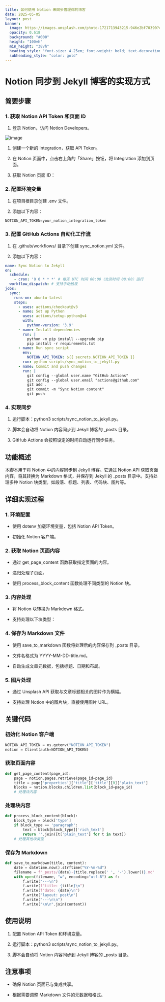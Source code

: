 ```yaml
---
title: 如何使用 Notion 来同步管理你的博客
date: 2025-05-05
layout: post
banner:
  image: https://images.unsplash.com/photo-1721713943215-946e2bf70390?crop=entropy&cs=tinysrgb&fit=max&fm=jpg&ixid=M3w2OTIwMzJ8MHwxfHJhbmRvbXx8fHx8fHx8fDE3NDY0NjI0NDl8&ixlib=rb-4.0.3&q=80&w=1080
  opacity: 0.618
  background: "#000"
  height: "100vh"
  min_height: "38vh"
  heading_style: "font-size: 4.25em; font-weight: bold; text-decoration: underline"
  subheading_style: "color: gold"
---
```


# Notion 同步到 Jekyll 博客的实现方式

## 简要步骤

### 1. 获取 Notion API Token 和页面 ID

1. 登录 Notion，访问 Notion Developers。

![image](https://prod-files-secure.s3.us-west-2.amazonaws.com/a7a0cc5a-89b9-4cda-8686-1fba0ca52f40/d19c1afe-dea5-4312-9333-786b0ba83054/image.png?X-Amz-Algorithm=AWS4-HMAC-SHA256&X-Amz-Content-Sha256=UNSIGNED-PAYLOAD&X-Amz-Credential=ASIAZI2LB46675SGLIFO%2F20250505%2Fus-west-2%2Fs3%2Faws4_request&X-Amz-Date=20250505T162729Z&X-Amz-Expires=3600&X-Amz-Security-Token=IQoJb3JpZ2luX2VjEIn%2F%2F%2F%2F%2F%2F%2F%2F%2F%2FwEaCXVzLXdlc3QtMiJHMEUCIQDUu2qIO%2FhAyD9eLqTuhACFLZqeTSN9iINZNnovTT03egIgHOKYKMXuNQtsICMto4vmibscqvxLrwccPD5vxm%2FKua0q%2FwMIMRAAGgw2Mzc0MjMxODM4MDUiDJWvg4Ix9ZYqL6jk0SrcA1odyV2%2FTmPPJMoXJszcNAf1UwdFPDIbPLJS1h0QpBGdmCaPNsv53XJBQz%2Bv7xdhQtXckl%2BgYx5ooPghN4b8xVE2Tru%2FAp%2FeqAj2N0X7n4XJxLCgbyPVZltoviXgt6ggR%2BX24Ci%2BX0brFXv9HvV4XIccyxbJBtjMj9Xio7pDjdsbbJXNL%2FcdtgcoxYP%2FjLBFJWofYAyo0kuHEvwX05jzOWnvAD9XbpiU7aRh%2F5BeCDQu5gI5nbEzFmZPAsYFsCTFqB43fuYwSkQ8HPe8MBrCe5bwmpYNRuo8l%2Fv4aGgqrEjI%2BnbhdGsi3Afd61ykBOzRnWP6dk3Z2QECuxh2C0f%2BBM8MRaeL6wCL2kl39fz2s12nQ97No6kZV2VWUBKwSCfGtV%2BZ%2Bvn2PJNeHrm0AaufPAtSI7uP3%2F4aoppQcJVVpqpS%2Bd07lLVjAHI7h6Oe5FNx6O7W9pXxCY1%2BeJ4k1JqCZX%2BeRlQ%2Fz4YzI6bXa9afPgzXFdkaBcM8jrtWr19321fFCmjn3EARXalHuEH0E5S2mrsvW3D9Kg9JTztpuZ31FHInMgcmExR9RWo2QNUTbHT9p3p6DpvbBSMuhrTveb3qB36vuyvmZy9F14fEQVG53NVNVwl5gm4gitGIqvuTMIrK48AGOqUBvyNSE9Ln9KOb4Tv11tBiS4dpB3bAflWCv6Pxn%2B%2FNmGZJqoKfzdsErfYZZOo1SDQ6GmZrQsmOHKOJMpaXkTBgAyyTnCt5AZbEZp0kaFodCf1H1w%2BFjwKPO7SjzJlup5YmXHkjBYUgMEELooM8x9cSqu3MXpwIDfg%2BTcWx6z0PZYLin97BKkufd4%2F52GlzjJzgVc6eVBcg0gNtQlNpuEFZS3z4AEba&X-Amz-Signature=e88d16c9043db3d58c6e8b17ae98b3097137c9ca51dfe3671aad3344c4c5ba00&X-Amz-SignedHeaders=host&x-id=GetObject)

1. 创建一个新的 Integration，获取 API Token。

1. 在 Notion 页面中，点击右上角的「Share」按钮，将 Integration 添加到页面。

1. 获取 Notion 页面 ID：


### 2. 配置环境变量

1. 在项目根目录创建 .env 文件。

1. 添加以下内容：

```javascript
NOTION_API_TOKEN=your_notion_integration_token
```

### 3. 配置 GitHub Actions 自动化工作流

1. 在 .github/workflows/ 目录下创建 sync_notion.yml 文件。

1. 添加以下内容：

```yaml
name: Sync Notion to Jekyll
on:
  schedule:
    - cron: '0 0 * * *' # 每天 UTC 时间 00:00（北京时间 08:00）运行
  workflow_dispatch: # 支持手动触发
jobs:
  sync:
    runs-on: ubuntu-latest
    steps:
      - uses: actions/checkout@v3
      - name: Set up Python
        uses: actions/setup-python@v4
        with:
          python-version: '3.9'
      - name: Install dependencies
        run: |
          python -m pip install --upgrade pip
          pip install -r requirements.txt
      - name: Run sync script
        env:
          NOTION_API_TOKEN: ${{ secrets.NOTION_API_TOKEN }}
        run: python scripts/sync_notion_to_jekyll.py
      - name: Commit and push changes
        run: |
          git config --global user.name "GitHub Actions"
          git config --global user.email "actions@github.com"
          git add .
          git commit -m "Sync Notion content"
          git push
```

### 4. 实现同步

1. 运行脚本：python3 scripts/sync_notion_to_jekyll.py。

1. 脚本会自动将 Notion 内容同步到 Jekyll 博客的 _posts 目录。

1. GitHub Actions 会按照设定的时间自动运行同步任务。

## 功能概述

本脚本用于将 Notion 中的内容同步到 Jekyll 博客。它通过 Notion API 获取页面内容，将其转换为 Markdown 格式，并保存到 Jekyll 的 _posts 目录中。支持处理多种 Notion 块类型，如段落、标题、列表、代码块、图片等。

## 详细实现过程

### 1. 环境配置

- 使用 dotenv 加载环境变量，包括 Notion API Token。

- 初始化 Notion 客户端。

### 2. 获取 Notion 页面内容

- 通过 get_page_content 函数获取指定页面的内容。

- 递归处理子页面。

- 使用 process_block_content 函数处理不同类型的 Notion 块。

### 3. 内容处理

- 将 Notion 块转换为 Markdown 格式。

- 支持处理以下块类型：


### 4. 保存为 Markdown 文件

- 使用 save_to_markdown 函数将处理后的内容保存到 _posts 目录。

- 文件名格式为 YYYY-MM-DD-title.md。

- 自动生成文章元数据，包括标题、日期和布局。

### 5. 图片处理

- 通过 Unsplash API 获取与文章标题相关的图片作为横幅。

- 支持处理 Notion 中的图片块，直接使用图片 URL。

## 关键代码

### 初始化 Notion 客户端

```python
NOTION_API_TOKEN = os.getenv("NOTION_API_TOKEN")
notion = Client(auth=NOTION_API_TOKEN)
```

### 获取页面内容

```python
def get_page_content(page_id):
    page = notion.pages.retrieve(page_id=page_id)
    title = page['properties']['title']['title'][0]['plain_text']
    blocks = notion.blocks.children.list(block_id=page_id)
    # 处理块内容
```

### 处理块内容

```python
def process_block_content(block):
    block_type = block['type']
    if block_type == 'paragraph':
        text = block[block_type]['rich_text']
        return ''.join([t['plain_text'] for t in text])
    # 处理其他块类型
```

### 保存为 Markdown

```python
def save_to_markdown(title, content):
    date = datetime.now().strftime("%Y-%m-%d")
    filename = f"_posts/{date}-{title.replace(' ', '-').lower()}.md"
    with open(filename, "w", encoding="utf-8") as f:
        f.write("---\n")
        f.write(f"title: {title}\n")
        f.write(f"date: {date}\n")
        f.write("layout: post\n")
        f.write("---\n\n")
        f.write("\n\n".join(content))
```

## 使用说明

1. 配置 Notion API Token 和环境变量。

1. 运行脚本：python3 scripts/sync_notion_to_jekyll.py。

1. 脚本会自动将 Notion 内容同步到 Jekyll 博客的 _posts 目录。

## 注意事项

- 确保 Notion 页面已与集成共享。

- 根据需要调整 Markdown 文件的元数据和格式。
